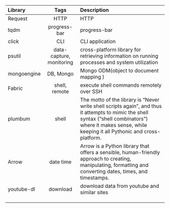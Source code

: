 

| Library   |Tags           | Description       |
|:----------|:---------:    |:------------------|
|Request    | HTTP           | HTTP |
|tqdm       | progress-bar   | progress-bar |
|click      | CLI               | CLI application |
|psutil     | data-capture, monitoring              | cross-platform library for retrieving information on running processes and system utilization|
|mongoengine| DB, Mongo| Mongo ODM(object to document mapping ) |
|Fabric     | shell, remote | execute shell commands remotely over SSH |
|plumbum    | shell | The motto of the library is “Never write shell scripts again”, and thus it attempts to mimic the shell syntax (“shell combinators”) where it makes sense, while keeping it all Pythonic and cross-platform.|
|Arrow | date time| Arrow is a Python library that offers a sensible, human-friendly approach to creating, manipulating, formatting and converting dates, times, and timestamps. |
|youtube-dl | download | download data from youtube and similar sites|
||||
||||
||||
